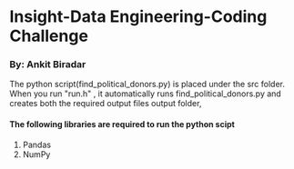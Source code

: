# Insight-Data Engineering-Coding Challenge
### By: Ankit Biradar

The python script(find_political_donors.py) is placed under the src folder. 
When you run "run.h" , it automatically runs find_political_donors.py and creates both the required output files output folder,

#### The following libraries are required to run the python scipt
1. Pandas
2. NumPy
